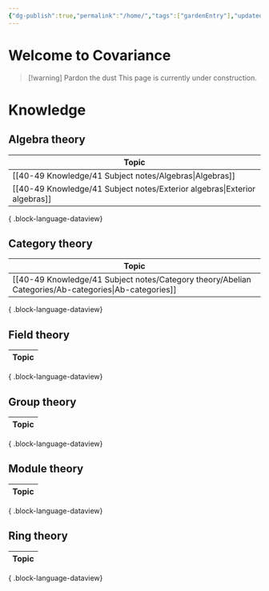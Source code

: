 ```yaml
---
{"dg-publish":true,"permalink":"/home/","tags":["gardenEntry"],"updated":"2024-07-21T13:47:02-07:00"}
---
```


# Welcome to Covariance

>[!warning] Pardon the dust
>This page is currently under construction.

# Knowledge

## Algebra theory

| Topic                                                                        |
| ---------------------------------------------------------------------------- |
| [[40-49 Knowledge/41 Subject notes/Algebras\|Algebras]]                   |
| [[40-49 Knowledge/41 Subject notes/Exterior algebras\|Exterior algebras]] |

{ .block-language-dataview}

## Category theory

| Topic                                                                                                   |
| ------------------------------------------------------------------------------------------------------- |
| [[40-49 Knowledge/41 Subject notes/Category theory/Abelian Categories/Ab-categories\|Ab-categories]] |

{ .block-language-dataview}

## Field theory

| Topic |
| ----- |

{ .block-language-dataview}

## Group theory

| Topic |
| ----- |

{ .block-language-dataview}

## Module theory

| Topic |
| ----- |

{ .block-language-dataview}

## Ring theory

| Topic |
| ----- |

{ .block-language-dataview}

